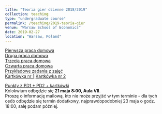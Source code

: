 ```yaml
---
title: "Teoria gier dzienne 2018/2019"
collection: teaching
type: "undergraduate course"
permalink: /teaching/2019-teoria-gier
venue: "Warsaw School of Economics"
date: 2019-02-27
location: "Warsaw, Poland"
---
```


[Pierwsza praca domowa](/tg/TG_PS1.pdf)  
[Druga praca domowa](/tg/TG_PS2.pdf)  
[Trzecia praca domowa](/tg/TG_PS3.pdf)  
[Czwarta praca domowa](/tg/TG_PS4.pdf)  
[Przykładowe zadania z zajęć](/tg/sample_tg.pdf)  
[Kartkówka nr 1](/tg/TG_kartkowka.pdf) [Kartkówka nr 2](/tg/TG_kartkowka2.pdf)  
  
[Punkty z PD1 + PD2 + kartkówki](https://docs.google.com/spreadsheets/d/1JtxtCQzGrfSsfaxoSqyRq93USkA76k3x3O5ll3s9vPY/edit?usp=sharing)  
Kolokwium odbędzie się **21 maja 8:00, Aula VII.**  
Proszę o informację mailową, kto nie może przyjść w tym terminie - dla tych osób odbędzie się termin dodatkowy, najprawdopodobniej 23 maja o godz. 18:00, salę podam później.
